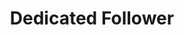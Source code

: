 ---
title: "Dedicated Follower"
canonical: "skill/dedicated-follower"
canonical_title: "Awakened Drow Loresheet"
lists:
    - awakened-drow-loresheet
tier:  1
osp_cost: 10
---